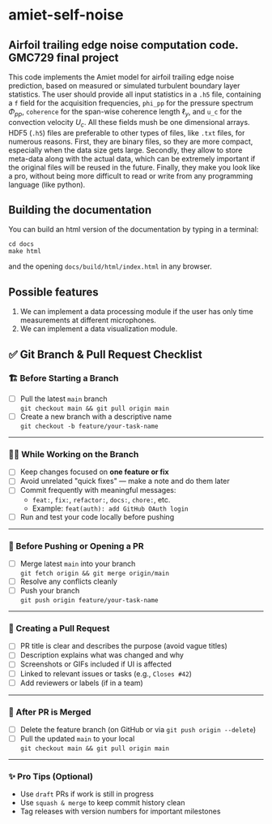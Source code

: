 # amiet-self-noise

## Airfoil trailing edge noise computation code. GMC729 final project

This code implements the Amiet model for airfoil trailing edge noise prediction, based on measured or simulated turbulent boundary layer statistics. The user should provide all input statistics in a `.h5` file, containing a `f` field for the acquisition frequencies, `phi_pp` for the pressure spectrum $\Phi_{pp}$, `coherence` for the span-wise coherence length $\ell_y$, and `u_c` for the convection velocity $U_c$. All these fields mush be one dimensional arrays. HDF5 (`.h5`) files are preferable to other types of files, like `.txt` files, for numerous reasons. First, they are binary files, so they are more compact, especially when the data size gets large. Secondly, they allow to store meta-data along with the actual data, which can be extremely important if the original files will be reused in the future. Finally, they make you look like a pro, without being more difficult to read or write from any programming language (like python).

## Building the documentation
You can build an html version of the documentation by typing in a terminal:
```
cd docs
make html
```
and the opening ``docs/build/html/index.html`` in any browser.

## Possible features
1. We can implement a data processing module if the user has only time measurements at different microphones.
2. We can implement a data visualization module.

## ✅ Git Branch & Pull Request Checklist

### 🏗️ Before Starting a Branch
- [ ] Pull the latest `main` branch  
  `git checkout main && git pull origin main`
- [ ] Create a new branch with a descriptive name  
  `git checkout -b feature/your-task-name`

---

### 🧑‍💻 While Working on the Branch
- [ ] Keep changes focused on **one feature or fix**
- [ ] Avoid unrelated "quick fixes" — make a note and do them later
- [ ] Commit frequently with meaningful messages:
  - `feat:`, `fix:`, `refactor:`, `docs:`, `chore:`, etc.
  - Example: `feat(auth): add GitHub OAuth login`
- [ ] Run and test your code locally before pushing

---

### 🔄 Before Pushing or Opening a PR
- [ ] Merge latest `main` into your branch  
  `git fetch origin && git merge origin/main`
- [ ] Resolve any conflicts cleanly
- [ ] Push your branch  
  `git push origin feature/your-task-name`

---

### 🚀 Creating a Pull Request
- [ ] PR title is clear and describes the purpose (avoid vague titles)
- [ ] Description explains what was changed and why
- [ ] Screenshots or GIFs included if UI is affected
- [ ] Linked to relevant issues or tasks (e.g., `Closes #42`)
- [ ] Add reviewers or labels (if in a team)

---

### 🧹 After PR is Merged
- [ ] Delete the feature branch (on GitHub or via `git push origin --delete`)
- [ ] Pull the updated `main` to your local  
  `git checkout main && git pull origin main`

---

### ✨ Pro Tips (Optional)
- Use `draft` PRs if work is still in progress
- Use `squash & merge` to keep commit history clean
- Tag releases with version numbers for important milestones

